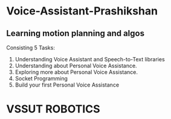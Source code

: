 # Voice-Assistant-Prashikshan

## Learning motion planning and algos

Consisting 5 Tasks:

1. Understanding Voice Assistant and Speech-to-Text libraries
2. Understanding about Personal Voice Assistance.
3. Exploring more about Personal Voice Assistance.
4. Socket Programming
5. Build your first Personal Voice Assistance

# VSSUT ROBOTICS
